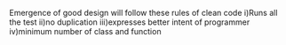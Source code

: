 Emergence of good design will follow these rules of clean code
  i)Runs all the test
  ii)no duplication
  iii)expresses better intent of programmer
  iv)minimum number of class and function
